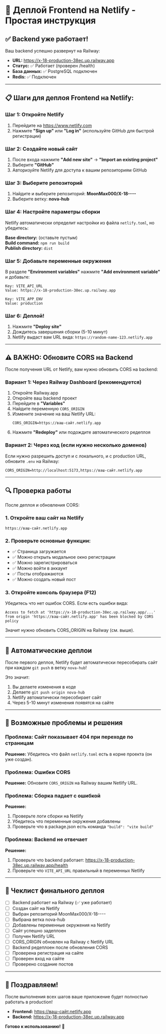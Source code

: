 # 🚀 Деплой Frontend на Netlify - Простая инструкция

## ✅ Backend уже работает!
Ваш backend успешно развернут на Railway:
- **URL:** https://x-18-production-38ec.up.railway.app
- **Статус:** ✅ Работает (проверен /health)
- **База данных:** ✅ PostgreSQL подключен
- **Redis:** ✅ Подключен

---

## 📋 Шаги для деплоя Frontend на Netlify:

### Шаг 1: Откройте Netlify
1. Перейдите на https://www.netlify.com
2. Нажмите **"Sign up"** или **"Log in"** (используйте GitHub для быстрой регистрации)

### Шаг 2: Создайте новый сайт
1. После входа нажмите **"Add new site"** → **"Import an existing project"**
2. Выберите **"GitHub"**
3. Авторизуйте Netlify для доступа к вашим репозиториям GitHub

### Шаг 3: Выберите репозиторий
1. Найдите и выберите репозиторий: **MoonMax000/X-18----**
2. Выберите ветку: **nova-hub**

### Шаг 4: Настройте параметры сборки
Netlify автоматически определит настройки из файла `netlify.toml`, но убедитесь:

**Base directory:** (оставьте пустым)  
**Build command:** `npm run build`  
**Publish directory:** `dist`

### Шаг 5: Добавьте переменные окружения
В разделе **"Environment variables"** нажмите **"Add environment variable"** и добавьте:

```
Key: VITE_API_URL
Value: https://x-18-production-38ec.up.railway.app
```

```
Key: VITE_APP_ENV
Value: production
```

### Шаг 6: Деплой!
1. Нажмите **"Deploy site"**
2. Дождитесь завершения сборки (5-10 минут)
3. Netlify выдаст вам URL вида: `https://random-name-123.netlify.app`

---

## ⚠️ ВАЖНО: Обновите CORS на Backend

После получения URL от Netlify, вам нужно обновить CORS на backend:

### Вариант 1: Через Railway Dashboard (рекомендуется)
1. Откройте Railway.app
2. Откройте ваш backend проект
3. Перейдите в **"Variables"**
4. Найдите переменную `CORS_ORIGIN`
5. Измените значение на ваш Netlify URL:
   ```
   CORS_ORIGIN=https://ваш-сайт.netlify.app
   ```
6. Нажмите **"Redeploy"** или подождите автоматического редеплоя

### Вариант 2: Через код (если нужно несколько доменов)
Если нужно разрешить доступ и с локального, и с production URL, обновите `.env` на Railway:
```
CORS_ORIGIN=http://localhost:5173,https://ваш-сайт.netlify.app
```

---

## 🔍 Проверка работы

После деплоя и обновления CORS:

### 1. Откройте ваш сайт на Netlify
```
https://ваш-сайт.netlify.app
```

### 2. Проверьте основные функции:
- ✅ Страница загружается
- ✅ Можно открыть модальное окно регистрации
- ✅ Можно зарегистрироваться
- ✅ Можно войти в аккаунт
- ✅ Посты отображаются
- ✅ Можно создать новый пост

### 3. Откройте консоль браузера (F12)
Убедитесь что нет ошибок CORS. Если есть ошибки вида:
```
Access to fetch at 'https://x-18-production-38ec.up.railway.app/...' 
from origin 'https://ваш-сайт.netlify.app' has been blocked by CORS policy
```

Значит нужно обновить CORS_ORIGIN на Railway (см. выше).

---

## 🎯 Автоматические деплои

После первого деплоя, Netlify будет автоматически пересобирать сайт при каждом `git push` в ветку `nova-hub`!

Это значит:
1. Вы делаете изменения в коде
2. Делаете `git push origin nova-hub`
3. Netlify автоматически пересобирает сайт
4. Через 5-10 минут изменения появятся на сайте

---

## 🔧 Возможные проблемы и решения

### Проблема: Сайт показывает 404 при переходе по страницам
**Решение:** Убедитесь что файл `netlify.toml` есть в корне проекта (он уже создан).

### Проблема: Ошибки CORS
**Решение:** Обновите `CORS_ORIGIN` на Railway вашим Netlify URL.

### Проблема: Сборка падает с ошибкой
**Решение:** 
1. Проверьте логи сборки на Netlify
2. Убедитесь что переменные окружения добавлены
3. Проверьте что в package.json есть команда `"build": "vite build"`

### Проблема: Backend не отвечает
**Решение:** 
1. Проверьте что backend работает: https://x-18-production-38ec.up.railway.app/health
2. Проверьте что `VITE_API_URL` правильный в переменных Netlify

---

## 📝 Чеклист финального деплоя

- [ ] Backend работает на Railway (✅ уже работает)
- [ ] Создан сайт на Netlify
- [ ] Выбран репозиторий MoonMax000/X-18----
- [ ] Выбрана ветка nova-hub
- [ ] Добавлены переменные окружения на Netlify
- [ ] Сайт успешно задеплоен
- [ ] Получен Netlify URL
- [ ] CORS_ORIGIN обновлен на Railway с Netlify URL
- [ ] Backend редеплоен после обновления CORS
- [ ] Проверена регистрация на сайте
- [ ] Проверен вход на сайте
- [ ] Проверено создание постов

---

## 🎉 Поздравляем!

После выполнения всех шагов ваше приложение будет полностью работать в production!

- **Frontend:** https://ваш-сайт.netlify.app
- **Backend:** https://x-18-production-38ec.up.railway.app

**Готово к использованию!** 🚀
